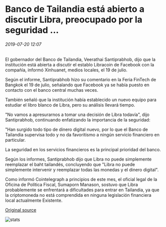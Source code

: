 # Banco de Tailandia está abierto a discutir Libra, preocupado por la seguridad ...

###### 2019-07-20 12:07

El gobernador del Banco de Tailandia, Veerathai Santiprabhob, dijo que la institución está abierta a discutir el establo Libracoin de Facebook con la compañía, informó Xinhuanet, medios locales, el 19 de julio.

Según el informe, Santiprabhob hizo su comentario en la Feria FinTech de Bangkok el 19 de julio, señalando que Facebook ya se había puesto en contacto con el banco central muchas veces.

También señaló que la institución había establecido un nuevo equipo para estudiar el libro blanco de Libra, pero su análisis llevará tiempo.

"No vamos a apresurarnos a tomar una decisión de Libra todavía", dijo Santiprabhob, continuando enfatizando la importancia de la seguridad:

"Han surgido todo tipo de dinero digital nuevo, por lo que el Banco de Tailandia supervisa todo y no da favoritismo a ningún servicio financiero en particular.

La seguridad en los servicios financieros es la principal prioridad del banco.

Según los informes, Santiprabhob dijo que Libra no puede simplemente reemplazar el baht tailandés, concluyendo que "Libra no puede simplemente intervenir y reemplazar todas las monedas y el dinero digital".

Como informó Cointelegraph a principios de este mes, el oficial legal de la Oficina de Política Fiscal, Sumaporn Manason, sostuvo que Libra probablemente se enfrentará a dificultades para entrar en Tailandia, ya que la criptomoneda no está comprendida en ninguna legislación financiera local actualmente Existente.

[Original source](https://cointelegraph.com/news/bank-of-thailand-is-open-to-discuss-libra-concerned-over-security)

![stats](https://c.statcounter.com/11760860/0/a89fa40b/1/ "stats")